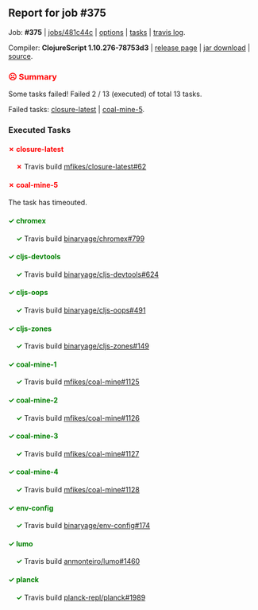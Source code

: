 ## Report for job #375

Job: **#375** | [jobs/481c44c](https://github.com/cljs-oss/canary/commit/481c44c125c5b70f765ad59a68999e586eccd8ce) | [options](options.edn) | [tasks](tasks.edn) | [travis log](https://travis-ci.org/cljs-oss/canary/builds/376688643).

Compiler: **ClojureScript 1.10.276-78753d3** | [release page](https://github.com/cljs-oss/canary/releases/tag/r1.10.276-78753d3) | [jar download](https://github.com/cljs-oss/canary/releases/download/r1.10.276-78753d3/clojurescript-1.10.276-78753d3.jar) | [source](https://github.com/clojure/clojurescript/commit/78753d376d5bfe9afd1dbb98eea15fd5bd312255).

### <b style='color:red'>☹ Summary</b>

Some tasks failed! Failed 2 / 13 (executed) of total 13 tasks.

Failed tasks: [closure-latest](#-closure-latest) | [coal-mine-5](#-coal-mine-5).

### Executed Tasks

#### <b style='color:red'>&#x2717; closure-latest</b>
&nbsp;&nbsp;&nbsp;&nbsp;<b style='color:red'>&#x2717;</b> Travis build [mfikes/closure-latest#62](https://travis-ci.org/mfikes/closure-latest/builds/376689578)<br>

#### <b style='color:red'>&#x2717; coal-mine-5</b>
The task has timeouted.

#### <b style='color:green'>&#x2713; chromex</b>
&nbsp;&nbsp;&nbsp;&nbsp;<b style='color:green'>&#x2713;</b> Travis build [binaryage/chromex#799](https://travis-ci.org/binaryage/chromex/builds/376689557)<br>

#### <b style='color:green'>&#x2713; cljs-devtools</b>
&nbsp;&nbsp;&nbsp;&nbsp;<b style='color:green'>&#x2713;</b> Travis build [binaryage/cljs-devtools#624](https://travis-ci.org/binaryage/cljs-devtools/builds/376689568)<br>

#### <b style='color:green'>&#x2713; cljs-oops</b>
&nbsp;&nbsp;&nbsp;&nbsp;<b style='color:green'>&#x2713;</b> Travis build [binaryage/cljs-oops#491](https://travis-ci.org/binaryage/cljs-oops/builds/376689570)<br>

#### <b style='color:green'>&#x2713; cljs-zones</b>
&nbsp;&nbsp;&nbsp;&nbsp;<b style='color:green'>&#x2713;</b> Travis build [binaryage/cljs-zones#149](https://travis-ci.org/binaryage/cljs-zones/builds/376689576)<br>

#### <b style='color:green'>&#x2713; coal-mine-1</b>
&nbsp;&nbsp;&nbsp;&nbsp;<b style='color:green'>&#x2713;</b> Travis build [mfikes/coal-mine#1125](https://travis-ci.org/mfikes/coal-mine/builds/376689585)<br>

#### <b style='color:green'>&#x2713; coal-mine-2</b>
&nbsp;&nbsp;&nbsp;&nbsp;<b style='color:green'>&#x2713;</b> Travis build [mfikes/coal-mine#1126](https://travis-ci.org/mfikes/coal-mine/builds/376689598)<br>

#### <b style='color:green'>&#x2713; coal-mine-3</b>
&nbsp;&nbsp;&nbsp;&nbsp;<b style='color:green'>&#x2713;</b> Travis build [mfikes/coal-mine#1127](https://travis-ci.org/mfikes/coal-mine/builds/376689607)<br>

#### <b style='color:green'>&#x2713; coal-mine-4</b>
&nbsp;&nbsp;&nbsp;&nbsp;<b style='color:green'>&#x2713;</b> Travis build [mfikes/coal-mine#1128](https://travis-ci.org/mfikes/coal-mine/builds/376689631)<br>

#### <b style='color:green'>&#x2713; env-config</b>
&nbsp;&nbsp;&nbsp;&nbsp;<b style='color:green'>&#x2713;</b> Travis build [binaryage/env-config#174](https://travis-ci.org/binaryage/env-config/builds/376689653)<br>

#### <b style='color:green'>&#x2713; lumo</b>
&nbsp;&nbsp;&nbsp;&nbsp;<b style='color:green'>&#x2713;</b> Travis build [anmonteiro/lumo#1460](https://travis-ci.org/anmonteiro/lumo/builds/376689660)<br>

#### <b style='color:green'>&#x2713; planck</b>
&nbsp;&nbsp;&nbsp;&nbsp;<b style='color:green'>&#x2713;</b> Travis build [planck-repl/planck#1989](https://travis-ci.org/planck-repl/planck/builds/376689667)<br>